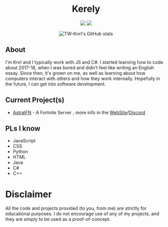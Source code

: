 <div align="center">

# Kerely

[![](https://wakatime.com/badge/user/0ccf7ed5-30a2-486d-8ea4-6b0ca58cd9c9.svg)](https://wakatime.com/@0ccf7ed5-30a2-486d-8ea4-6b0ca58cd9c9)
[![](https://discord.c99.nl/widget/theme-3/956985663188779038.png)](https://discord.c99.nl/widget/theme-3/956985663188779038.png)

![TW-Knrl's GitHub stats](https://github-readme-stats.vercel.app/api?username=TW-Knrl&show_icons=true&theme=radical)

</div>

## About
I'm Knrl and I typically work with JS and C#. I started learning how to code about 2017-18, when I was bored and didn't feel like writing an English essay. Since then, it's grown on me, as well as learning about how computers interact with others and how they work internally. Hopefully in the future, I can get into software development.

## Current Project(s)
* [AstralFN](https://github.com/TW-Knrl/Astralbackend) - A Fortnite Server , more info in the [WebSite](http://astralfn.ml)/[Discord](https://dsc.gg/tw-devs)

## PLs I know
* JavaScript
* CSS
* Python
* HTML
* Java 
* C#
* C++ 

# Disclaimer
All the code and projects provided (to you, from me) are strictly for educational purposes. I do not encourage use of any of my projects, and they are simply to be used as a proof-of-concept.

